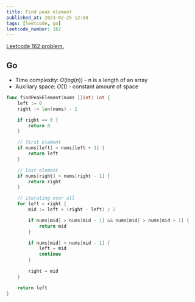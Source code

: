 ```yaml
---
title: Find peak element
published_at: 2023-02-25 12:04
tags: [leetcode, go]
leetcode_number: 162
---
```


[Leetcode 162 problem.](https://leetcode.com/find-peak-element/)

## Go

- Time complexity: $O(log(n))$ - n is a length of an array
- Auxiliary space: $O(1)$ - constant amount of space

```go
func findPeakElement(nums []int) int {
    left := 0
    right := len(nums) - 1

    if right == 0 {
        return 0
    }

	// first element
    if nums[left] > nums[left + 1] {
        return left
    }

	// last element
    if nums[right] > nums[right - 1] {
        return right
    }

	// iterating over all
    for left < right {
        mid := left + (right - left) / 2

        if nums[mid] > nums[mid - 1] && nums[mid] > nums[mid + 1] {
            return mid
        }

        if nums[mid] > nums[mid - 1] {
            left = mid
            continue
        }
        
        right = mid
    }

    return left
}
```
